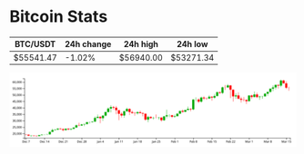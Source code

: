# Bitcoin Stats

BTC/USDT|24h change|24h high|24h low|
|---|---|---|---|
|$55541.47|-1.02%|$56940.00|$53271.34|

<img src="./chart.svg">

